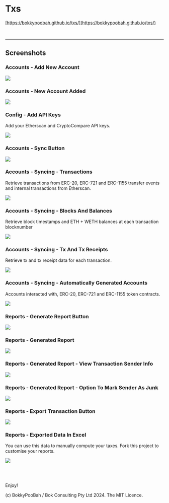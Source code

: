 # Txs

[https://bokkypoobah.github.io/txs/](https://bokkypoobah.github.io/txs/)

<br />

---

## Screenshots

### Accounts - Add New Account

<kbd><img src="images/txs_Accounts_AddNewAccount.png" /></kbd>

### Accounts - New Account Added

<kbd><img src="images/txs_Accounts_AddNewAccount_Added.png" /></kbd>

### Config - Add API Keys

Add your Etherscan and CryptoCompare API keys.

<kbd><img src="images/txs_Config_AddAPIKeys.png" /></kbd>

### Accounts - Sync Button

<kbd><img src="images/txs_Accounts_SyncButton.png" /></kbd>

### Accounts - Syncing - Transactions

Retrieve transactions from ERC-20, ERC-721 and ERC-1155 transfer events and internal transactions from Etherscan.

<kbd><img src="images/txs_Accounts_SyncTransactions.png" /></kbd>

### Accounts - Syncing - Blocks And Balances

Retrieve block timestamps and ETH + WETH balances at each transaction blocknumber

<kbd><img src="images/txs_Accounts_SyncBlocksAndBalances.png" /></kbd>

### Accounts - Syncing - Tx And Tx Receipts

Retrieve tx and tx receipt data for each transaction.

<kbd><img src="images/txs_Accounts_SyncTxAndTxReceipts.png" /></kbd>

### Accounts - Syncing - Automatically Generated Accounts

Accounts interacted with, ERC-20, ERC-721 and ERC-1155 token contracts.

<kbd><img src="images/txs_Accounts_AutomaticallyGeneratedAccounts.png" /></kbd>

### Reports - Generate Report Button

<kbd><img src="images/txs_Reports_GenerateReportButton.png" /></kbd>

### Reports - Generated Report

<kbd><img src="images/txs_Reports_GeneratedReport.png" /></kbd>

### Reports - Generated Report - View Transaction Sender Info

<kbd><img src="images/txs_Reports_GeneratedReport_ViewTxSender.png" /></kbd>

### Reports - Generated Report - Option To Mark Sender As Junk

<kbd><img src="images/txs_Reports_GeneratedReport_ViewTxSenderJunk.png" /></kbd>

### Reports - Export Transaction Button

<kbd><img src="images/txs_Reports_ExportTransactionButton.png" /></kbd>

### Reports - Exported Data In Excel

You can use this data to manually compute your taxes. Fork this project to customise your reports.

<kbd><img src="images/txs_ExportedData.png" /></kbd>

<br />

<br />

Enjoy!

(c) BokkyPooBah / Bok Consulting Pty Ltd 2024. The MIT Licence.
